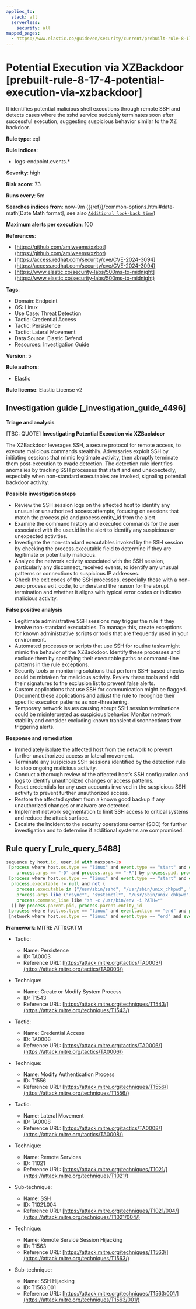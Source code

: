 ```yaml
---
applies_to:
  stack: all
  serverless:
    security: all
mapped_pages:
  - https://www.elastic.co/guide/en/security/current/prebuilt-rule-8-17-4-potential-execution-via-xzbackdoor.html
---
```


# Potential Execution via XZBackdoor [prebuilt-rule-8-17-4-potential-execution-via-xzbackdoor]

It identifies potential malicious shell executions through remote SSH and detects cases where the sshd service suddenly terminates soon after successful execution, suggesting suspicious behavior similar to the XZ backdoor.

**Rule type**: eql

**Rule indices**:

* logs-endpoint.events.*

**Severity**: high

**Risk score**: 73

**Runs every**: 5m

**Searches indices from**: now-9m ({{ref}}/common-options.html#date-math[Date Math format], see also [`Additional look-back time`](docs-content://solutions/security/detect-and-alert/create-detection-rule.md#rule-schedule))

**Maximum alerts per execution**: 100

**References**:

* [https://github.com/amlweems/xzbot](https://github.com/amlweems/xzbot)
* [https://access.redhat.com/security/cve/CVE-2024-3094](https://access.redhat.com/security/cve/CVE-2024-3094)
* [https://www.elastic.co/security-labs/500ms-to-midnight](https://www.elastic.co/security-labs/500ms-to-midnight)

**Tags**:

* Domain: Endpoint
* OS: Linux
* Use Case: Threat Detection
* Tactic: Credential Access
* Tactic: Persistence
* Tactic: Lateral Movement
* Data Source: Elastic Defend
* Resources: Investigation Guide

**Version**: 5

**Rule authors**:

* Elastic

**Rule license**: Elastic License v2

## Investigation guide [_investigation_guide_4496]

**Triage and analysis**

[TBC: QUOTE]
**Investigating Potential Execution via XZBackdoor**

The XZBackdoor leverages SSH, a secure protocol for remote access, to execute malicious commands stealthily. Adversaries exploit SSH by initiating sessions that mimic legitimate activity, then abruptly terminate them post-execution to evade detection. The detection rule identifies anomalies by tracking SSH processes that start and end unexpectedly, especially when non-standard executables are invoked, signaling potential backdoor activity.

**Possible investigation steps**

* Review the SSH session logs on the affected host to identify any unusual or unauthorized access attempts, focusing on sessions that match the process.pid and process.entity_id from the alert.
* Examine the command history and executed commands for the user associated with the user.id in the alert to identify any suspicious or unexpected activities.
* Investigate the non-standard executables invoked by the SSH session by checking the process.executable field to determine if they are legitimate or potentially malicious.
* Analyze the network activity associated with the SSH session, particularly any disconnect_received events, to identify any unusual patterns or connections to suspicious IP addresses.
* Check the exit codes of the SSH processes, especially those with a non-zero process.exit_code, to understand the reason for the abrupt termination and whether it aligns with typical error codes or indicates malicious activity.

**False positive analysis**

* Legitimate administrative SSH sessions may trigger the rule if they involve non-standard executables. To manage this, create exceptions for known administrative scripts or tools that are frequently used in your environment.
* Automated processes or scripts that use SSH for routine tasks might mimic the behavior of the XZBackdoor. Identify these processes and exclude them by specifying their executable paths or command-line patterns in the rule exceptions.
* Security tools or monitoring solutions that perform SSH-based checks could be mistaken for malicious activity. Review these tools and add their signatures to the exclusion list to prevent false alerts.
* Custom applications that use SSH for communication might be flagged. Document these applications and adjust the rule to recognize their specific execution patterns as non-threatening.
* Temporary network issues causing abrupt SSH session terminations could be misinterpreted as suspicious behavior. Monitor network stability and consider excluding known transient disconnections from triggering alerts.

**Response and remediation**

* Immediately isolate the affected host from the network to prevent further unauthorized access or lateral movement.
* Terminate any suspicious SSH sessions identified by the detection rule to stop ongoing malicious activity.
* Conduct a thorough review of the affected host’s SSH configuration and logs to identify unauthorized changes or access patterns.
* Reset credentials for any user accounts involved in the suspicious SSH activity to prevent further unauthorized access.
* Restore the affected system from a known good backup if any unauthorized changes or malware are detected.
* Implement network segmentation to limit SSH access to critical systems and reduce the attack surface.
* Escalate the incident to the security operations center (SOC) for further investigation and to determine if additional systems are compromised.


## Rule query [_rule_query_5488]

```js
sequence by host.id, user.id with maxspan=1s
 [process where host.os.type == "linux" and event.type == "start" and event.action == "exec" and process.name == "sshd" and
    process.args == "-D" and process.args == "-R"] by process.pid, process.entity_id
 [process where host.os.type == "linux" and event.type == "start" and event.action == "exec" and process.parent.name == "sshd" and
  process.executable != null and not (
    process.executable in ("/usr/sbin/sshd", "/usr/sbin/unix_chkpwd", "/usr/bin/google_authorized_keys", "/usr/bin/fipscheck") or
    process.args like ("rsync*", "systemctl*", "/usr/sbin/unix_chkpwd", "/usr/bin/google_authorized_keys", "/usr/sbin/aad_certhandler*") or
    process.command_line like "sh -c /usr/bin/env -i PATH=*"
  )] by process.parent.pid, process.parent.entity_id
 [process where host.os.type == "linux" and event.action == "end" and process.name == "sshd" and process.exit_code != 0] by process.pid, process.entity_id
 [network where host.os.type == "linux" and event.type == "end" and event.action == "disconnect_received" and process.name == "sshd"] by process.pid, process.entity_id
```

**Framework**: MITRE ATT&CKTM

* Tactic:

    * Name: Persistence
    * ID: TA0003
    * Reference URL: [https://attack.mitre.org/tactics/TA0003/](https://attack.mitre.org/tactics/TA0003/)

* Technique:

    * Name: Create or Modify System Process
    * ID: T1543
    * Reference URL: [https://attack.mitre.org/techniques/T1543/](https://attack.mitre.org/techniques/T1543/)

* Tactic:

    * Name: Credential Access
    * ID: TA0006
    * Reference URL: [https://attack.mitre.org/tactics/TA0006/](https://attack.mitre.org/tactics/TA0006/)

* Technique:

    * Name: Modify Authentication Process
    * ID: T1556
    * Reference URL: [https://attack.mitre.org/techniques/T1556/](https://attack.mitre.org/techniques/T1556/)

* Tactic:

    * Name: Lateral Movement
    * ID: TA0008
    * Reference URL: [https://attack.mitre.org/tactics/TA0008/](https://attack.mitre.org/tactics/TA0008/)

* Technique:

    * Name: Remote Services
    * ID: T1021
    * Reference URL: [https://attack.mitre.org/techniques/T1021/](https://attack.mitre.org/techniques/T1021/)

* Sub-technique:

    * Name: SSH
    * ID: T1021.004
    * Reference URL: [https://attack.mitre.org/techniques/T1021/004/](https://attack.mitre.org/techniques/T1021/004/)

* Technique:

    * Name: Remote Service Session Hijacking
    * ID: T1563
    * Reference URL: [https://attack.mitre.org/techniques/T1563/](https://attack.mitre.org/techniques/T1563/)

* Sub-technique:

    * Name: SSH Hijacking
    * ID: T1563.001
    * Reference URL: [https://attack.mitre.org/techniques/T1563/001/](https://attack.mitre.org/techniques/T1563/001/)




